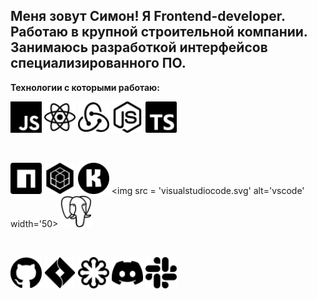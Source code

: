 __Меня зовут Симон! Я Frontend-developer.  Работаю в крупной строительной компании. Занимаюсь разработкой интерфейсов специализированного ПО.__
---
__Технологии с которыми работаю:__ 

<img src ='javascript.svg' alt='javascript' width='50'/> <img src = 'react.svg' alt='react' width='50'> <img src = 'redux.svg' alt='redux' width='50'> <img src = 'nodedotjs.svg' alt='node.js' width='50'> <img src = 'typescript.svg' alt='typescript' width='50'>

<br>

<img src = 'npm.svg' alt='npm' width='50'> <img src = 'sequelize.svg' alt='sequelize' width='50'> <img src = 'konva.svg' alt='konva' width='50'> <img src = 'visualstudiocode.svg' alt='vscode' width='50> <img src = 'postgresql.svg' alt='postgres' width='50'>   

<br>

<img src = 'github.svg' alt='github' width='50'> <img src = 'jirasoftware.svg' alt='jira' width='50'> <img src = 'svg.svg' alt='svg' width='50'> <img src = 'discord.svg' alt='react' width='50'> <img src = 'slack.svg' alt='slack' width='50'>
